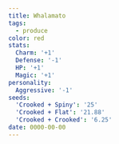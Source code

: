 ```yaml
---
title: Whalamato
tags:
  - produce
color: red
stats:
  Charm: '+1'
  Defense: '-1'
  HP: '+1'
  Magic: '+1'
personality:
  Aggressive: '-1'
seeds:
  'Crooked + Spiny': '25'
  'Crooked + Flat': '21.88'
  'Crooked + Crooked': '6.25'
date: 0000-00-00
---
```

